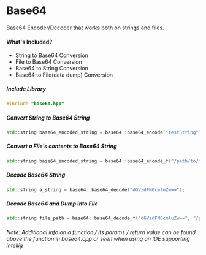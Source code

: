 # Base64
Base64 Encoder/Decoder that works both on strings and files.



<h4><b>What's Included?</b></h4>

<ul>
  <li>String to Base64 Conversion</li>
  <li>File to Base64 Conversion</li>
  <li>Base64 to String Conversion</li>
  <li>Base64 to File(data dump) Conversion</li>
</ul>

<h5><b>Include Library</b></h5>

```cpp
#include "base64.hpp"
```

<h5><b>Convert String to Base64 String</b></h5>

```cpp
std::string base64_encoded_string = base64::base64_encode("testString");
```
<h5><b>Convert a File's contents to Base64 String</b></h5>

```cpp
std::string base64_encoded_string = base64::base64_encode_f("/path/to/file.*");
```
<h5><b>Decode Base64 String</b></h5>

```cpp
std::string a_string = base64::base64_decode("dGVzdFN0cmluZw==");
```
<h5><b>Decode Base64 and Dump into File </b></h5>

```cpp
std::string file_path = base64::base64_decode_f("dGVzdFN0cmluZw==", "/path/to/file.*");
```
<h6>Note: Additional info on a function / its params / return value can be found above the function in base64.cpp or seen when using an IDE supporting intellig
